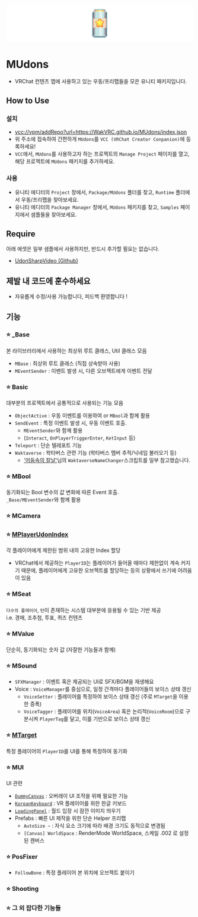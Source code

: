 ![Banner](/Website/banner.png)

# MUdons

- VRChat 컨텐츠 맵에 사용하고 있는 우동/프리팹들을 모은 유니티 패키지입니다.

## How to Use

### 설치

- <vcc://vpm/addRepo?url=https://WakVRC.github.io/MUdons/index.json>
- 위 주소에 접속하여 간편하게 `MUdons`를 `VCC (VRChat Creator Conpanion)`에 등록하세요!
- `VCC`에서, `MUdons`를 사용하고자 하는 프로젝트의 `Manage Project` 페이지를 열고, 해당 프로젝트에 `MUdons` 패키지를 추가하세요.

### 사용

- 유니티 에디터의 `Project` 창에서, `Package/MUdons` 폴더를 찾고, `Runtime` 폴더에서 우동/프리팹을 찾아보세요.
- 유니티 에디터의 `Package Manager` 창에서, `MUdons` 패키지를 찾고, `Samples` 페이지에서 샘플들을 찾아보세요.

## Require

아래 에셋은 일부 샘플에서 사용하지만, 반드시 추가할 필요는 없습니다.

- [UdonSharpVideo (Github)](https://github.com/MerlinVR/USharpVideo/releases)

## 제발 내 코드에 훈수하세요

- 자유롭게 수정/사용 가능합니다, 피드백 환영합니다 !

## 기능

### ⭐ _Base

본 라이브러리에서 사용하는 최상위 루트 클래스, Util 클래스 모음

- `MBase` : 최상위 루트 클래스 (직접 상속받아 사용)
- `MEventSender` : 이벤트 발생 시, 다른 오브젝트에게 이벤트 전달

### ⭐ Basic

대부분의 프로젝트에서 공통적으로 사용되는 기능 모음

- `ObjectActive` : 우동 이벤트를 이용하여 or `MBool`과 함께 활용
- `SendEvent` : 특정 이벤트 발생 시, 우동 이벤트 호출.
  - `MEventSender`와 함께 활용
  - (`Interact`, `OnPlayerTriggerEnter`, `KetInput` 등)
- `Teleport` : 단순 텔레포트 기능
- `Waktaverse` : 왁타버스 관련 기능 (왁타버스 멤버 추적/닉네임 불러오기 등)
  - ['어둠속의 칼날'](https://cafe.naver.com/steamindiegame/11576279)님의 `WaktaverseNameChanger`스크립트를 일부 참고했습니다.

### ⭐ MBool

동기화되는 Bool 변수의 값 변화에 따른 Event 호출.  
`_Base/MEventSender`와 함께 활용

### ⭐ MCamera

### ⭐ [MPlayerUdonIndex](https://cafe.naver.com/steamindiegame/14065241)

각 플레이어에게 제한된 범위 내의 고유한 Index 할당

- VRChat에서 제공하는 `PlayerID`는 플레이어가 들어올 때마다 제한없이 계속 커지기 때문에, 플레이어에게 고유한 오브젝트를 할당하는 등의 상황에서 쓰기에 어려움이 있음

### ⭐ MSeat

`다수의 플레이어`, `턴`이 존재하는 시스템 대부분에 응용될 수 있는 기반 제공  
i.e. 경매, 조추첨, 투표, 퀴즈 컨텐츠  

### ⭐ MValue

단순히, 동기화되는 숫자 값 (자잘한 기능들과 함께)  

### ⭐ MSound

- `SFXManager` : 이벤트 혹은 제공되는 UI로 SFX/BGM을 재생해요
- Voice : `VoiceManager`를 중심으로, 일정 간격마다 플레이어들의 보이스 상태 갱신
  - `VoiceSetter` : 플레이어를 특정하여 보이스 상태 갱신 (주로 `MTarget`을 이용한 증폭)
  - `VoiceTagger` : 플레이어를 위치(`VoiceArea`) 혹은 논리적(`VoiceRoom`)으로 구분시켜 `PlayerTag`를 달고, 이를 기반으로 보이스 상태 갱신

### ⭐ [MTarget](https://cafe.naver.com/steamindiegame/8864741)

특정 플레이어의 `PlayerID`를 UI를 통해 특정하여 동기화

### ⭐ MUI

UI 관련

- [`DummyCanvas`](https://cafe.naver.com/steamindiegame/4641015) : 오버레이 UI 조작을 위해 필요한 기능
- [`KoreanKeyboard`](https://cafe.naver.com/steamindiegame/12922263) : VR 플레이어를 위한 한글 키보드
- [`LoadingPanel`](https://karmotrine.booth.pm/items/4330479) : 월드 입장 시 잠깐 이미지 띄우기
- Prefabs : 빠른 UI 제작을 위한 단순 Helper 프리팹
  - `AutoSize ~` : 자식 요소 크기에 따라 배경 크기도 동적으로 변경됨
  - `[Canvas] WorldSpace` : RenderMode WorldSpace, 스케일 .002 로 설정된 캔버스

### ⭐ PosFixer

- `FollowBone` : 특정 플레이어 본 위치에 오브젝트 붙이기

### ⭐ Shooting

### ⭐ 그 외 잡다한 기능들
